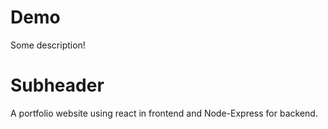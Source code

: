 # Demo

Some description!

# Subheader

A portfolio website using react in frontend and Node-Express for backend.
